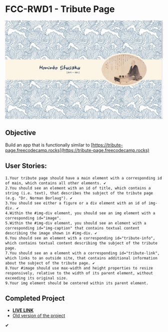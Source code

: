 # FCC-RWD1 - Tribute Page

![](./assets/screenshot.png)

## Objective
Build an app that is functionally similar to [https://tribute-page.freecodecamp.rocks](https://tribute-page.freecodecamp.rocks)

## User Stories:

    1.Your tribute page should have a main element with a corresponding id of main, which contains all other elements. ✔
    2.You should see an element with an id of title, which contains a string (i.e. text), that describes the subject of the tribute page (e.g. "Dr. Norman Borlaug"). ✔
    3.You should see either a figure or a div element with an id of img-div. ✔
    4.Within the #img-div element, you should see an img element with a corresponding id="image".
    5.Within the #img-div element, you should see an element with a corresponding id="img-caption" that contains textual content describing the image shown in #img-div. ✔
    6.You should see an element with a corresponding id="tribute-info", which contains textual content describing the subject of the tribute page.
    7.You should see an a element with a corresponding id="tribute-link", which links to an outside site, that contains additional information about the subject of the tribute page. ✔
    8.Your #image should use max-width and height properties to resize responsively, relative to the width of its parent element, without exceeding its original size.
    9.Your img element should be centered within its parent element.


## Completed Project
- [**LIVE LINK**](#)
- [Old version of the project](https://codepen.io/bradypusMagnus/pen/poraoRQ)

✔


